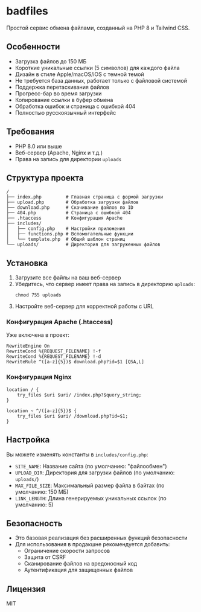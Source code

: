 # badfiles

Простой сервис обмена файлами, созданный на PHP 8 и Tailwind CSS.

## Особенности

- Загрузка файлов до 150 МБ
- Короткие уникальные ссылки (5 символов) для каждого файла
- Дизайн в стиле Apple/macOS/iOS с темной темой
- Не требуется база данных, работает только с файловой системой
- Поддержка перетаскивания файлов
- Прогресс-бар во время загрузки
- Копирование ссылки в буфер обмена
- Обработка ошибок и страница с ошибкой 404
- Полностью русскоязычный интерфейс

## Требования

- PHP 8.0 или выше
- Веб-сервер (Apache, Nginx и т.д.)
- Права на запись для директории `uploads`

## Структура проекта

```
/
├── index.php         # Главная страница с формой загрузки
├── upload.php        # Обработка загрузки файлов
├── download.php      # Скачивание файлов по ID
├── 404.php           # Страница с ошибкой 404
├── .htaccess         # Конфигурация Apache
├── includes/
│   ├── config.php    # Настройки приложения
│   ├── functions.php # Вспомогательные функции
│   └── template.php  # Общий шаблон страниц
└── uploads/          # Директория для загруженных файлов
```

## Установка

1. Загрузите все файлы на ваш веб-сервер
2. Убедитесь, что сервер имеет права на запись в директорию `uploads`:
   ```
   chmod 755 uploads
   ```
3. Настройте веб-сервер для корректной работы с URL

### Конфигурация Apache (.htaccess)

Уже включена в проект:

```
RewriteEngine On
RewriteCond %{REQUEST_FILENAME} !-f
RewriteCond %{REQUEST_FILENAME} !-d
RewriteRule ^([a-z]{5})$ download.php?id=$1 [QSA,L]
```

### Конфигурация Nginx

```
location / {
    try_files $uri $uri/ /index.php?$query_string;
}

location ~ ^/([a-z]{5})$ {
    try_files $uri $uri/ /download.php?id=$1;
}
```

## Настройка

Вы можете изменять константы в `includes/config.php`:

- `SITE_NAME`: Название сайта (по умолчанию: "файлообмен")
- `UPLOAD_DIR`: Директория для загрузки файлов (по умолчанию: `uploads/`)
- `MAX_FILE_SIZE`: Максимальный размер файла в байтах (по умолчанию: 150 МБ)
- `LINK_LENGTH`: Длина генерируемых уникальных ссылок (по умолчанию: 5)

## Безопасность

- Это базовая реализация без расширенных функций безопасности
- Для использования в продакшне рекомендуется добавить:
  - Ограничение скорости запросов
  - Защита от CSRF
  - Сканирование файлов на вредоносный код
  - Аутентификация для защищенных файлов

## Лицензия

MIT 